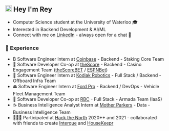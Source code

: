 ## <img src="https://raw.githubusercontent.com/MartinHeinz/MartinHeinz/master/wave.gif" width="20px">  Hey I'm Rey
- Computer Science student at the University of Waterloo 🎓
- Interested in Backend Development & AI/ML
- Connect with me on [LinkedIn](https://www.linkedin.com/in/reyanshpatange/) - always open for a chat 💬

<!--
### 📫 Connect with me:
<ul>
  <li>
    <a href="https://www.linkedin.com/in/reyanshpatange/" rel="nofollow noreferrer">
        <img src="https://i.stack.imgur.com/gVE0j.png" alt="linkedin"> LinkedIn
    </a>
  </li>
  <li>
    <a href="mailto: reyansh.patange@gmail.com"> 📧 Email </a>
  </li>
</ul>
-->

### 🚀 Experience
- ₿ Software Engineer Intern at [Coinbase](https://www.coinbase.com/) - Backend - Staking Core Team 
- 🎰 Software Developer Co-op at [theScore](https://www.thescore.com/) - Backend - Casino Engagement Team ([theScoreBET](https://about.thescore.bet/) / [ESPNBet](https://about.espnbet.com/))
- 🚛 Software Engineer Intern at [Kodiak Robotics](https://kodiak.ai/) - Full Stack / Backend - Offboard Infra Team
- 🚘 Software Engineer Intern at [Ford Pro](https://www.fordpro.ca/en-ca/) - Backend / DevOps - Vehicle Fleet Management Team
- 🏦 Software Developer Co-op at [RBC](https://www.rbc.com/canada.html) - Full Stack - Armada Team (IaaS)
- ☕ Business Intelligence Analyst Intern at [Mother Parkers](https://mother-parkers.com/) - Data - Business Intelligence Team
- 🧑🏽‍💻 Participated at [Hack the North](https://hackthenorth.com/) 2020++ and 2021 - collaborated with friends to create [Interque](https://github.com/teaminterque/project-interque) and [HouseKeepr](https://github.com/pratikksolanki/HouseKeepr)

<!--
### ⚡ Technical Skills
- ✅ **Languages**: Python, JavaScript, TypeScript, C++, C, C#, Java, HTML, CSS, Bash, SQL
- 🔥 **Technologies/Frameworks**: React, Node.js, Express, MongoDB, Redux, Material-UI, Pandas, Plotly, jQuery, AJAX
- 🛠️ **Developer Tools**: Git/GitHub, VS Code, Jira, Confluence, Postman, SSMS, PowerBI, Object Oriented Programming

<!--
GITHUB STREAK SNIPPET:
[![GitHub Streak](https://github-readme-streak-stats.herokuapp.com?user=Reyansh14&theme=radical&hide_border=true&date_format=M%20j%5B%2C%20Y%5D)](https://git.io/streak-stats)

**Reyansh14/Reyansh14** is a ✨ _special_ ✨ repository because its `README.md` (this file) appears on your GitHub profile.

Here are some ideas to get you started:

- 🔭 I’m currently working on ...
- 🌱 I’m currently learning ...
- 👯 I’m looking to collaborate on ...
- 🤔 I’m looking for help with ...
- 💬 Ask me about ...
- 📫 How to reach me: ...
- 😄 Pronouns: ...
- ⚡ Fun fact: ...
-->
